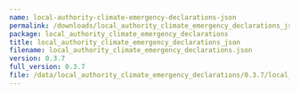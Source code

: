 ```yaml
---
name: local-authority-climate-emergency-declarations-json
permalink: /downloads/local_authority_climate_emergency_declarations_json/0_3_7
package: local_authority_climate_emergency_declarations
title: local_authority_climate_emergency_declarations_json
filename: local_authority_climate_emergency_declarations.json
version: 0.3.7
full_version: 0.3.7
file: /data/local_authority_climate_emergency_declarations/0.3.7/local_authority_climate_emergency_declarations.json
---
```

